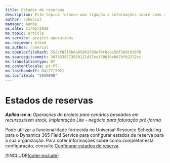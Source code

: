 ```yaml
---
title: Estados de reservas
description: Este tópico fornece uma ligação a informações sobre como configurar estados de reserva para o Project Operations.
author: ruhercul
manager: Annbe
ms.date: 11/05/2020
ms.topic: article
ms.service: project-operations
ms.reviewer: kfend
ms.author: ruhercul
ms.openlocfilehash: 552cf8515b6a858437d9ef0f0cbc56f1bd103878
ms.sourcegitcommit: 3d78338773929121d17ec3386f6cb67bfb2272cc
ms.translationtype: HT
ms.contentlocale: pt-PT
ms.lasthandoff: 04/27/2021
ms.locfileid: "5950098"
---
```

# <a name="booking-statuses"></a>Estados de reservas

_**Aplica-se a:** Operações do projeto para cenários baseados em recursos/sem stock, implantação Lite - negócio para faturação pró-forma_

Pode utilizar a funcionalidade fornecida no Universal Resource Scheduling para o Dynamics 365 Field Service para configurar estados de reserva para a sua organização. Para obter informações sobre como completar esta configuração, consulte [Configurar estados de reserva](/dynamics365/field-service/set-up-booking-statuses).


[!INCLUDE[footer-include](../includes/footer-banner.md)]